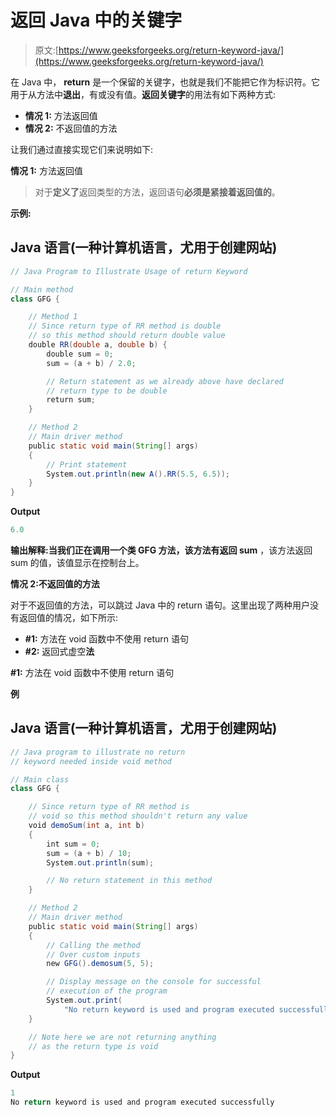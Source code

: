 # 返回 Java 中的关键字

> 原文:[https://www.geeksforgeeks.org/return-keyword-java/](https://www.geeksforgeeks.org/return-keyword-java/)

在 Java 中， **return** 是一个保留的关键字，也就是我们不能把它作为标识符。它用于从方法中**退出**，有或没有值。**返回关键字**的用法有如下两种方式:

*   **情况 1:** 方法返回值
*   **情况 2:** 不返回值的方法

让我们通过直接实现它们来说明如下:

**情况 1:** 方法返回值

> 对于**定义了**返回类型的方法，返回语句**必须是紧接着返回值的**。

**示例:**

## Java 语言(一种计算机语言，尤用于创建网站)

```java
// Java Program to Illustrate Usage of return Keyword

// Main method
class GFG {

    // Method 1
    // Since return type of RR method is double
    // so this method should return double value
    double RR(double a, double b) {
        double sum = 0;
        sum = (a + b) / 2.0;

        // Return statement as we already above have declared
        // return type to be double
        return sum;
    }

    // Method 2
    // Main driver method
    public static void main(String[] args)
    {
        // Print statement
        System.out.println(new A().RR(5.5, 6.5));
    }
}
```

**Output**

```java
6.0
```

**输出解释:**当我们正在调用一个类 GFG 方法，该方法有**返回 sum** ，该方法返回 sum 的值，该值显示在控制台上。

**情况 2:不返回值的方法**

对于不返回值的方法，可以跳过 Java 中的 return 语句。这里出现了两种用户没有返回值的情况，如下所示:

*   **#1:** 方法在 void 函数中不使用 return 语句
*   **#2:** 返回式虚空**法**

**#1:** 方法在 void 函数中不使用 return 语句

**例**

## Java 语言(一种计算机语言，尤用于创建网站)

```java
// Java program to illustrate no return
// keyword needed inside void method

// Main class
class GFG {

    // Since return type of RR method is
    // void so this method shouldn't return any value
    void demoSum(int a, int b)
    {
        int sum = 0;
        sum = (a + b) / 10;
        System.out.println(sum);

        // No return statement in this method
    }

    // Method 2
    // Main driver method
    public static void main(String[] args)
    {
        // Calling the method
        // Over custom inputs
        new GFG().demosum(5, 5);

        // Display message on the console for successful
        // execution of the program
        System.out.print(
            "No return keyword is used and program executed successfully");
    }

    // Note here we are not returning anything
    // as the return type is void
}
```

**Output**

```java
1
No return keyword is used and program executed successfully
```